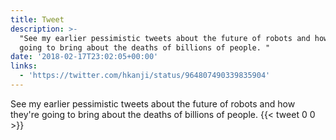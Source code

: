 ```yaml
---
title: Tweet
description: >-
  "See my earlier pessimistic tweets about the future of robots and how they're
  going to bring about the deaths of billions of people. "
date: '2018-02-17T23:02:05+00:00'
links:
  - 'https://twitter.com/hkanji/status/964807490339835904'
---
```

See my earlier pessimistic tweets about the future of robots and how they're going to bring about the deaths of billions of people. 
      {{< tweet 0 0 >}}
    
